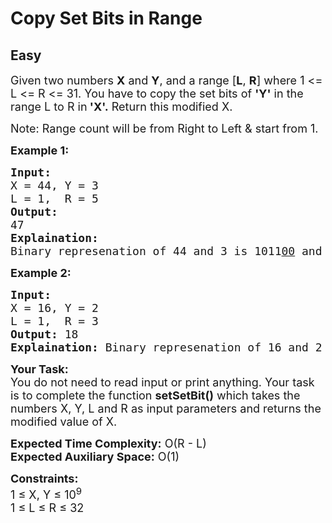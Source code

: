# Copy Set Bits in Range
## Easy
<div class="problems_problem_content__Xm_eO" style="user-select: auto;"><p style="user-select: auto;"><span style="font-size: 18px; user-select: auto;">Given two numbers <strong style="user-select: auto;">X</strong> and <strong style="user-select: auto;">Y</strong>, and a range [<strong style="user-select: auto;">L</strong>, <strong style="user-select: auto;">R</strong>] where 1 &lt;= L &lt;= R &lt;= 31. You have to copy the set bits of <strong style="user-select: auto;">'Y'</strong> in the range L to R in<strong style="user-select: auto;"> 'X'.</strong>&nbsp;Return this modified X.</span></p>
<p style="user-select: auto;"><span style="font-size: 18px; user-select: auto;">Note: Range count will be from Right to Left &amp; start from 1.</span></p>
<p style="user-select: auto;"><strong style="user-select: auto;"><span style="font-size: 18px; user-select: auto;">Example 1:</span></strong></p>
<pre style="user-select: auto;"><span style="font-size: 18px; user-select: auto;"><strong style="user-select: auto;">Input:</strong> 
X = 44, Y = 3 
L = 1,  R = 5
<strong style="user-select: auto;">Output:</strong> <br style="user-select: auto;">47
<strong style="user-select: auto;">Explaination:</strong> <br style="user-select: auto;">Binary represenation of 44 and 3 is 1011<span style="text-decoration: underline; user-select: auto;">00</span> and 0000<strong style="user-select: auto;">11</strong>. So in the range 1 to 5 there are two set bits of 3 (1st &amp; 2nd position). If those are set in 44 it will become 1011<span style="text-decoration: underline; user-select: auto;"><strong style="user-select: auto;">11</strong></span> which is 47.</span></pre>
<p style="user-select: auto;"><strong style="user-select: auto;"><span style="font-size: 18px; user-select: auto;">Example 2:</span></strong></p>
<pre style="user-select: auto;"><span style="font-size: 18px; user-select: auto;"><strong style="user-select: auto;">Input:</strong> 
X = 16, Y = 2
L = 1,  R = 3
<strong style="user-select: auto;">Output:</strong> 18
<strong style="user-select: auto;">Explaination:</strong> Binary represenation of 16 and 2 is 100<span style="text-decoration: underline; user-select: auto;">00</span> and <strong style="user-select: auto;">10</strong>. If the mentioned conditions are applied then 16 will become 100<span style="text-decoration: underline; user-select: auto;"><strong style="user-select: auto;">10</strong></span> which is 18.</span></pre>
<p style="user-select: auto;"><span style="font-size: 18px; user-select: auto;"><strong style="user-select: auto;">Your Task:</strong><br style="user-select: auto;">You do not need to read input or print anything. Your task is to complete the function <strong style="user-select: auto;">setSetBit()</strong> which takes the numbers X, Y, L and R as input parameters and returns the modified value of X.</span></p>
<p style="user-select: auto;"><span style="font-size: 18px; user-select: auto;"><strong style="user-select: auto;">Expected Time Complexity:</strong> O(R - L)<br style="user-select: auto;"><strong style="user-select: auto;">Expected Auxiliary Space:</strong> O(1)</span></p>
<p style="user-select: auto;"><span style="font-size: 18px; user-select: auto;"><strong style="user-select: auto;">Constraints:</strong><br style="user-select: auto;">1 ≤ X, Y ≤ 10<sup style="user-select: auto;">9</sup><br style="user-select: auto;">1 ≤ L ≤ R ≤ 32</span></p></div>